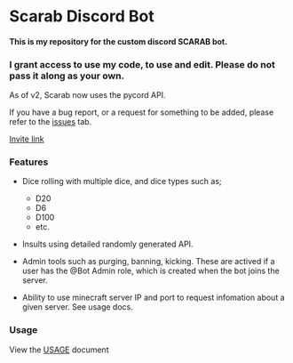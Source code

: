 # **Scarab Discord Bot**



#### This is my repository for the custom discord SCARAB bot.

### I grant access to use my code, to use and edit. **Please do not pass it along as your own.**

As of v2, Scarab now uses the pycord API.

If you have a bug report, or a request for something to be added, please refer to the [issues](https://github.com/Soulsender/scarabbot/issues) tab.

[Invite link](https://discord.com/api/oauth2/authorize?client_id=840325557806694410&permissions=8&scope=bot)

### **Features**
- Dice rolling with multiple dice, and dice types such as;
  - D20
  - D6
  - D100
  - etc.

- Insults using detailed randomly generated API.
- Admin tools such as purging, banning, kicking. These are actived if a user has the @Bot Admin role, which is created when the bot joins the server. 
- Ability to use minecraft server IP and port to request infomation about a given server. See usage docs.

### **Usage**
View the [USAGE](https://github.com/Soulsender/scarabbot/blob/master/USAGE.md) document

